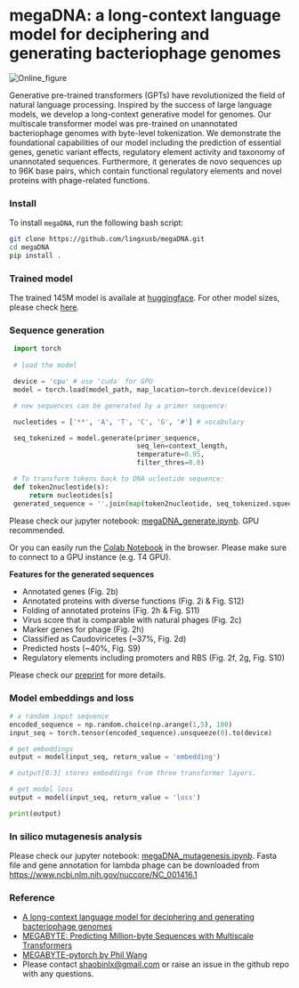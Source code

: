 # megaDNA: a long-context language model for deciphering and generating bacteriophage genomes
![Online_figure](https://github.com/lingxusb/megaDNA/assets/12596418/e2c2d658-758b-4b95-84a6-2126422c05ce)


Generative pre-trained transformers (GPTs) have revolutionized the field of natural language processing. Inspired by the success of large language models, we develop a long-context generative model for genomes. Our multiscale transformer model was pre-trained on unannotated bacteriophage genomes with byte-level tokenization. We demonstrate the foundational capabilities of our model including the prediction of essential genes, genetic variant effects, regulatory element activity and taxonomy of unannotated sequences. Furthermore, it generates de novo sequences up to 96K base pairs, which contain functional regulatory elements and novel proteins with phage-related functions.

### Install
To install `megaDNA`, run the following bash script:
 ```bash
 git clone https://github.com/lingxusb/megaDNA.git
 cd megaDNA
 pip install .
 ```

### Trained model
The trained 145M model is availale at [huggingface](https://huggingface.co/lingxusb/megaDNA_updated/tree/main). For other model sizes, please check [here](https://huggingface.co/lingxusb/megaDNA_variants).

### Sequence generation
```python
 import torch
 
 # load the model

 device = 'cpu' # use 'cuda' for GPU
 model = torch.load(model_path, map_location=torch.device(device))

 # new sequences can be generated by a primer sequence:

 nucleotides = ['**', 'A', 'T', 'C', 'G', '#'] # vocabulary

 seq_tokenized = model.generate(primer_sequence,
                                seq_len=context_length,
                                temperature=0.95, 
                                filter_thres=0.0)

 # To transform tokens back to DNA ucleotide sequence:
 def token2nucleotide(s):
     return nucleotides[s]
 generated_sequence = ''.join(map(token2nucleotide, seq_tokenized.squeeze().cpu().int()))
 ```

Please check our jupyter notebook: [megaDNA_generate.ipynb](https://github.com/lingxusb/megaDNA/blob/main/notebook/megaDNA_generate.ipynb). GPU recommended.

Or you can easily run the [Colab Notebook](https://colab.research.google.com/drive/13C9uyKfziydSiWGyD3nxacx0-zG_irqV?usp=sharing) in the browser. Please make sure to connect to a GPU instance (e.g. T4 GPU).

**Features for the generated sequences**
- Annotated genes (Fig. 2b)
- Annotated proteins with diverse functions (Fig. 2i & Fig. S12)
- Folding of annotated proteins (Fig. 2h & Fig. S11)
- Virus score that is comparable with natural phages (Fig. 2c)
- Marker genes for phage (Fig. 2h)
- Classified as Caudoviricetes (~37%, Fig. 2d)
- Predicted hosts (~40%, Fig. S9)
- Regulatory elements  including promoters and RBS (Fig. 2f, 2g, Fig. S10)

Please check our [preprint](https://www.biorxiv.org/content/10.1101/2023.12.18.572218v3) for more details.


### Model embeddings and loss
```python
# a random input sequence
encoded_sequence = np.random.choice(np.arange(1,5), 100)
input_seq = torch.tensor(encoded_sequence).unsqueeze(0).to(device) 

# get embeddings
output = model(input_seq, return_value = 'embedding')

# output[0:3] stores embeddings from three transformer layers.

# get model loss
output = model(input_seq, return_value = 'loss')

print(output)
```

### In silico mutagenesis analysis
Please check our jupyter notebook: [megaDNA_mutagenesis.ipynb](https://github.com/lingxusb/megaDNA/blob/main/notebook/megaDNA_mutagenesis.ipynb). Fasta file and gene annotation for lambda phage can be downloaded from https://www.ncbi.nlm.nih.gov/nuccore/NC_001416.1

### Reference
- [A long-context language model for deciphering and generating bacteriophage genomes](https://www.biorxiv.org/content/10.1101/2023.12.18.572218v3)
- [MEGABYTE: Predicting Million-byte Sequences with Multiscale Transformers](https://arxiv.org/abs/2305.07185)
- [MEGABYTE-pytorch by Phil Wang](https://github.com/lucidrains/MEGABYTE-pytorch)
- Please contact shaobinlx@gmail.com or raise an issue in the github repo with any questions.
